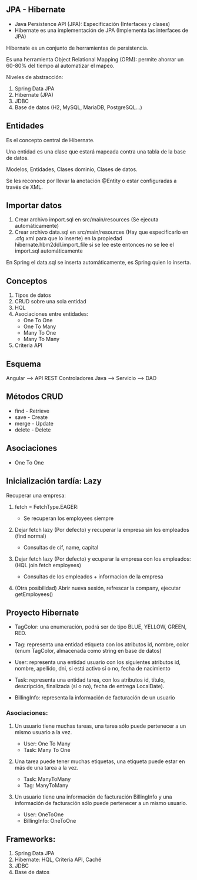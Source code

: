 
## JPA - Hibernate

* Java Persistence API (JPA): Especificación (Interfaces y clases)
* Hibernate es una implementación de JPA (Implementa las interfaces de JPA)

Hibernate es un conjunto de herramientas de persistencia.

Es una herramienta Object Relational Mapping (ORM): permite ahorrar 
un 60-80% del tiempo al automatizar el mapeo.


Niveles de abstracción:

1. Spring Data JPA
2. Hibernate (JPA)
3. JDBC
4. Base de datos (H2, MySQL, MariaDB, PostgreSQL...)


## Entidades

Es el concepto central de Hibernate.

Una entidad es una clase que estará mapeada contra una tabla de la base de datos. 

Modelos, Entidades, Clases dominio, Clases de datos.

Se les reconoce por llevar la anotación @Entity o estar configuradas a través de XML.


## Importar datos

1. Crear archivo import.sql en src/main/resources (Se ejecuta automáticamente)
2. Crear archivo data.sql en src/main/resources (Hay que especificarlo en .cfg.xml para que lo inserte) en la propiedad hibernate.hbm2ddl.import_file si se lee este entonces no se lee el import.sql automáticamente

En Spring el data.sql se inserta automáticamente, es Spring quien lo inserta.


## Conceptos

1. Tipos de datos
2. CRUD sobre una sola entidad
3. HQL
4. Asociaciones entre entidades:
	* One To One
	* One To Many
	* Many To One
	* Many To Many
5. Criteria API


## Esquema

Angular --> API REST Controladores Java --> Servicio --> DAO


## Métodos CRUD

* find - Retrieve
* save - Create
* merge - Update
* delete - Delete

## Asociaciones

* One To One


## Inicialización tardía: Lazy

Recuperar una empresa:

1. fetch = FetchType.EAGER:
	* Se recuperan los employees siempre
	
2. Dejar fetch lazy (Por defecto) y recuperar la empresa sin los empleados (find normal)
	* Consultas de cif, name, capital
	
3. Dejar fetch lazy (Por defecto) y ecuperar la empresa con los empleados: (HQL join fetch employees)
	* Consultas de los empleados + informacion de la empresa
	
4. (Otra posibilidad)  Abrir nueva sesión, refrescar la company, ejecutar getEmployees()



## Proyecto Hibernate


* TagColor: una enumeración, podrá ser de tipo BLUE, YELLOW, GREEN, RED.

* Tag: representa una entidad etiqueta con los atributos id, nombre, color (enum TagColor, almacenada como string en base de datos)

* User: representa una entidad usuario con los siguientes atributos id, nombre,
apellido, dni, si está activo sí o no, fecha de nacimiento

* Task: representa una entidad tarea, con los atributos id, título, descripción,
finalizada (sí o no), fecha de entrega LocalDate).

* BillingInfo: representa la información de facturación de un usuario


### Asociaciones:

1. Un usuario tiene muchas tareas, una tarea sólo puede pertenecer a un mismo
usuario a la vez.
	* User: One To Many
	* Task: Many To One

2. Una tarea puede tener muchas etiquetas, una etiqueta puede estar en más de
una tarea a la vez.
	* Task: ManyToMany
	* Tag: ManyToMany

3. Un usuario tiene una información de facturación BillingInfo y una información
de facturación sólo puede pertenecer a un mismo usuario.
	* User: OneToOne
	* BillingInfo: OneToOne


## Frameworks:

1. Spring Data JPA
2. Hibernate: HQL, Criteria API, Caché
3. JDBC
4. Base de datos












